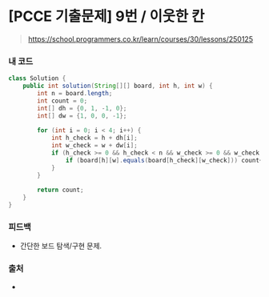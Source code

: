 # [PCCE 기출문제] 9번 / 이웃한 칸

> https://school.programmers.co.kr/learn/courses/30/lessons/250125

### 내 코드

```java
class Solution {
    public int solution(String[][] board, int h, int w) {
        int n = board.length;
        int count = 0;
        int[] dh = {0, 1, -1, 0};
        int[] dw = {1, 0, 0, -1};
        
        for (int i = 0; i < 4; i++) {
            int h_check = h + dh[i];
            int w_check = w + dw[i];
            if (h_check >= 0 && h_check < n && w_check >= 0 && w_check < n) {
                if (board[h][w].equals(board[h_check][w_check])) count++;
            }
        }
        
        return count;
    }
}
```

### 피드백

- 간단한 보드 탐색/구현 문제.

### 출처

- 